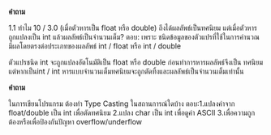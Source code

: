 __คำถาม__ 

1.1  ทำไม 10 / 3.0 (เมื่อตัวหารเป็น float หรือ double) ถึงได้ผลลัพธ์เป็นทศนิยม แต่เมื่อตัวหารถูกแปลงเป็น int แล้วผลลัพธ์เป็นจำนวนเต็ม?
ตอบ: เพราะ ชนิดข้อมูลของตัวแปรที่ใช้ในการคำนวณ มีผลโดยตรงต่อประเภทของผลลัพธ์ int / float หรือ int / double

ตัวแปรชนิด int จะถูกแปลงอัตโนมัติเป็น float หรือ double ก่อนทำการหารผลลัพธ์จึงเป็น ทศนิยม
แต่หากเป็นint / int
หารแบบจำนวนเต็มทศนิยมจะถูกตัดทิ้งและผลลัพธ์เป็นจำนวนเต็มเท่านั้น

__คำถาม__

ในการเขียนโปรแกรม ต้องทำ Type Casting ในสถานการณ์ใดบ้าง
ตอบ:1.แปลงค่าจาก float/double เป็น int เพื่อตัดทศนิยม
    2.แปลง char เป็น int เพื่อดูค่า ASCII
    3.เพื่อความถูกต้องหรือเพื่อป้องกันปัญหา overflow/underflow
